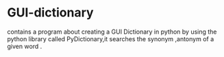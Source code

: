 # GUI-dictionary
contains a program about creating a GUI Dictionary in python by using the python library called PyDictionary,it searches the synonym ,antonym of a given word .
